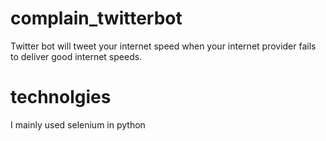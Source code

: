 # complain_twitterbot

Twitter bot will tweet your internet speed when your internet provider fails to deliver good internet speeds.

# technolgies

I mainly used selenium in python 
